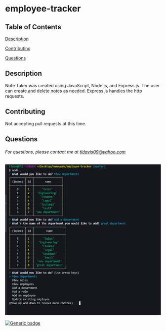 # employee-tracker

## Table of Contents

[Description](#description)

[Contributing](#contributing)

[Questions](#questions)

## Description

Note Taker was created using JavaScript, Node.js, and Express.js. The user can create and delete notes as needed. Express.js handles the http requests.

## Contributing

Not accepting pull requests at this time.

## Questions

###### For questions, please contact me at tldavis09@yahoo.com

![demo](/assets/demo.PNG)

[![Generic badge](https://img.shields.io/badge/employeetracker--purple.svg)](https://shields.io/)
